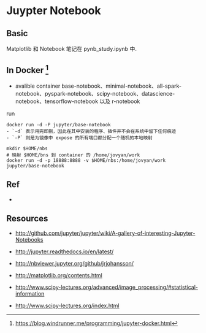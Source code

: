 # Juypter Notebook

## Basic
Matplotlib 和 Notebook 笔记在 pynb_study.ipynb 中.


## In Docker [^1]

- avalible container
    base-notebook、minimal-notebook、all-spark-notebook、pyspark-notebook、scipy-notebook、datascience-notebook、tensorflow-notebook 以及 r-notebook

run
```
docker run -d -P jupyter/base-notebook
- `-d` 表示用完即删，因此在其中安装的程序、插件并不会在系统中留下任何痕迹
- `-P` 则是为镜像中 expose 的所有端口都分配一个随机的本地映射

mkdir $HOME/nbs
# 映射 $HOME/bns 到 container 的 /home/jovyan/work
docker run -d -p 18888:8888 -v $HOME/nbs:/home/jovyan/work jupyter/base-notebook
```


## Ref
- [^1]: https://blog.windrunner.me/programming/jupyter-docker.html

## Resources
- http://github.com/jupyter/jupyter/wiki/A-gallery-of-interesting-Jupyter-Notebooks
- http://jupyter.readthedocs.io/en/latest/
- http://nbviewer.jupyter.org/github/jrjohansson/

- http://matplotlib.org/contents.html

- http://www.scipy-lectures.org/advanced/image_processing/#statistical-information
- http://www.scipy-lectures.org/index.html
